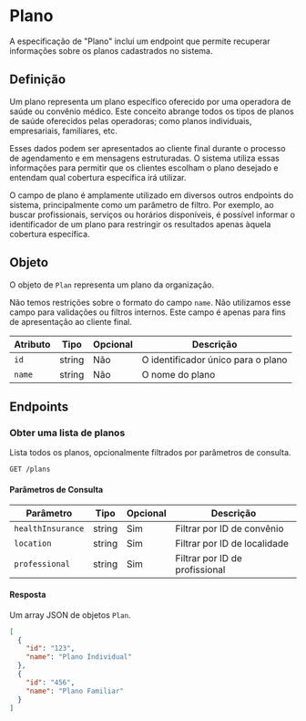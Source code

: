 # Plano

A especificação de "Plano" inclui um endpoint que permite recuperar informações sobre os planos cadastrados no sistema.

## Definição

Um plano representa um plano específico oferecido por uma operadora de saúde ou convênio médico. Este conceito abrange todos os tipos de planos de saúde oferecidos pelas operadoras; como planos individuais, empresariais, familiares, etc.

Esses dados podem ser apresentados ao cliente final durante o processo de agendamento e em mensagens estruturadas. O sistema utiliza essas informações para permitir que os clientes escolham o plano desejado e entendam qual cobertura específica irá utilizar.

O campo de plano é amplamente utilizado em diversos outros endpoints do sistema, principalmente como um parâmetro de filtro. Por exemplo, ao buscar profissionais, serviços ou horários disponíveis, é possível informar o identificador de um plano para restringir os resultados apenas àquela cobertura específica.

## Objeto

O objeto de `Plan` representa um plano da organização.

Não temos restrições sobre o formato do campo `name`. Não utilizamos esse campo para validações ou filtros internos. Este campo é apenas para fins de apresentação ao cliente final.

| Atributo | Tipo   | Opcional | Descrição                          |
| -------- | ------ | -------- | ---------------------------------- |
| `id`     | string | Não      | O identificador único para o plano |
| `name`   | string | Não      | O nome do plano                    |

## Endpoints

### Obter uma lista de planos

Lista todos os planos, opcionalmente filtrados por parâmetros de consulta.

```
GET /plans
```

#### Parâmetros de Consulta

| Parâmetro         | Tipo   | Opcional | Descrição                      |
| ----------------- | ------ | -------- | ------------------------------ |
| `healthInsurance` | string | Sim      | Filtrar por ID de convênio     |
| `location`        | string | Sim      | Filtrar por ID de localidade   |
| `professional`    | string | Sim      | Filtrar por ID de profissional |

#### Resposta

Um array JSON de objetos `Plan`.

```json
[
  {
    "id": "123",
    "name": "Plano Individual"
  },
  {
    "id": "456",
    "name": "Plano Familiar"
  }
]
```
